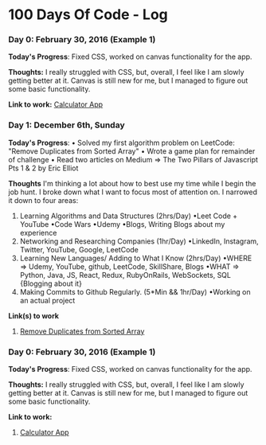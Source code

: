 # 100 Days Of Code - Log

### Day 0: February 30, 2016 (Example 1)

**Today's Progress**: Fixed CSS, worked on canvas functionality for the app.

**Thoughts:** I really struggled with CSS, but, overall, I feel like I am slowly getting better at it. Canvas is still new for me, but I managed to figure out some basic functionality.

**Link to work:** [Calculator App](http://www.example.com)

### Day 1: December 6th, Sunday

**Today's Progress**: 
• Solved my first algorithm problem on LeetCode: "Remove Duplicates from Sorted Array" 
• Wrote a game plan for remainder of challenge
• Read two articles on Medium => The Two Pillars of Javascript Pts 1 & 2 by Eric Elliot

**Thoughts** I'm thinking a lot about how to best use my time while I begin the job hunt. I broke down what I want to focus most of attention on. I narrowed it down to four areas: 
1) Learning Algorithms and Data Structures (2hrs/Day)
    •Leet Code + YouTube
    •Code Wars
    •Udemy
    •Blogs, Writing Blogs about my experience 
2) Networking and Researching Companies (1hr/Day)
    •LinkedIn, Instagram, Twitter, YouTube, Google, LeetCode
3) Learning New Languages/ Adding to What I Know (2hrs/Day)
    •WHERE => Udemy, YouTube, github, LeetCode, SkillShare, Blogs 
    •WHAT => Python, Java, JS, React, Redux, RubyOnRails, WebSockets, SQL {Blogging about it}
4) Making Commits to Github Regularly. (5*Min && 1hr/Day)
    •Working on an actual project


**Link(s) to work**
1. [Remove Duplicates from Sorted Array](https://leetcode.com/submissions/detail/427937155/)

### Day 0: February 30, 2016 (Example 1)

**Today's Progress**: Fixed CSS, worked on canvas functionality for the app.

**Thoughts:** I really struggled with CSS, but, overall, I feel like I am slowly getting better at it. Canvas is still new for me, but I managed to figure out some basic functionality.

**Link to work:** 
1. [Calculator App](http://www.example.com)
